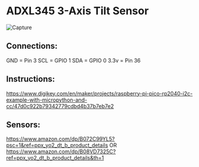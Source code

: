 
# ADXL345 3-Axis Tilt Sensor

![Capture](https://user-images.githubusercontent.com/34151610/145110365-ac845d6f-f4b3-44ff-8791-2118a2fff49d.JPG)

## Connections:

GND = Pin 3
SCL = GPIO 1
SDA = GPIO 0
3.3v = Pin 36

## Instructions:
https://www.digikey.com/en/maker/projects/raspberry-pi-pico-rp2040-i2c-example-with-micropython-and-cc/47d0c922b79342779cdbd4b37b7eb7e2

## Sensors:
https://www.amazon.com/dp/B072C99YL5?psc=1&ref=ppx_yo2_dt_b_product_details
OR
https://www.amazon.com/dp/B08VD7325C?ref=ppx_yo2_dt_b_product_details&th=1



